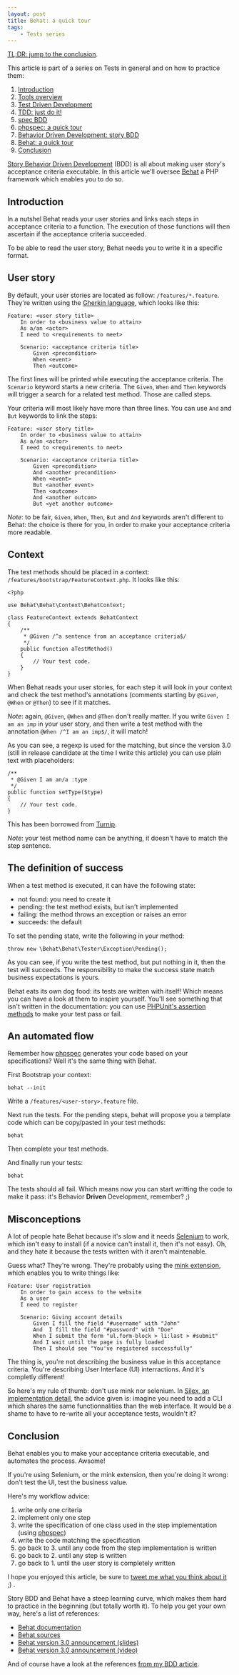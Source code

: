 ```yaml
---
layout: post
title: Behat: a quick tour
tags:
    - Tests series
---
```


[TL;DR: jump to the conclusion](#conclusion).

This article is part of a series on Tests in general and on how to practice
them:

1. [Introduction](/2014/02/05/tests-introduction.html)
2. [Tools overview](/2014/02/12/tests-tools-overview.html)
3. [Test Driven Development](/2014/02/19/test-driven-development.html)
4. [TDD: just do it!](/2014/02/26/tdd-just-do-it.html)
5. [spec BDD](/2014/03/05/spec-bdd.html)
6. [phpspec: a quick tour](/2014/03/11/phpspec-quick-tour.html)
7. [Behavior Driven Development: story BDD](/2014/03/19/behavior-driven-development-story-bdd.html)
8. [Behat: a quick tour](/2014/03/26/behat-quick-tour.html)
9. [Conclusion](/2014/04/02/tests-cheat-sheet.html)

[Story Behavior Driven Development](/2014/03/19/behavior-driven-development-story-bdd) (BDD)
is all about making user story's acceptance criteria executable.
In this article we'll oversee [Behat](http://behat.org/) a PHP framework which
enables you to do so.

## Introduction

In a nutshel Behat reads your user stories and links each steps in acceptance
criteria to a function. The execution of those functions will then ascertain if
the acceptance criteria succeeded.

To be able to read the user story, Behat needs you to write it in a specific
format.

## User story

By default, your user stories are located as follow: `/features/*.feature`.
They're written using the [Gherkin language](http://docs.behat.org/guides/1.gherkin.html),
which looks like this:

    Feature: <user story title>
        In order to <business value to attain>
        As a/an <actor>
        I need to <requirements to meet>

        Scenario: <acceptance criteria title>
            Given <precondition>
            When <event>
            Then <outcome>

The first lines will be printed while executing the acceptance criteria. The
`Scenario` keyword starts a new criteria. The `Given`, `When` and `Then`
keywords will trigger a search for a related test method. Those are called
steps.

Your criteria will most likely have more than three lines. You can use `And` and
`But` keywords to link the steps:

    Feature: <user story title>
        In order to <business value to attain>
        As a/an <actor>
        I need to <requirements to meet>

        Scenario: <acceptance criteria title>
            Given <precondition>
            And <another precondition>
            When <event>
            But <another event>
            Then <outcome>
            And <another outcom>
            But <yet another outcome>

*Note*: to be fair, `Given`, `When`, `Then`, `But` and `And` keywords aren't
different to Behat: the choice is there for you, in order to make your
acceptance criteria more readable.

## Context

The test methods should be placed in a context: `/features/bootstrap/FeatureContext.php`.
It looks like this:

    <?php

    use Behat\Behat\Context\BehatContext;

    class FeatureContext extends BehatContext
    {
        /**
         * @Given /^a sentence from an acceptance criteria$/
         */
        public function aTestMethod()
        {
            // Your test code.
        }
    }

When Behat reads your user stories, for each step it will look in your context
and check the test method's annotations (comments starting by `@Given`, `@When`
or `@Then`) to see if it matches.

*Note*: again, `@Given`, `@When` and `@Then` don't really matter. If you write
`Given I am an imp` in your user story, and then write a test method with the
annotation `@When /^I am an imp$/`, it will match!

As you can see, a regexp is used for the matching, but since the version 3.0
(still in release candidate at the time I write this article) you can use plain
text with placeholders:

    /**
     * @Given I am an/a :type
     */
    public function setType($type)
    {
        // Your test code.
    }

This has been borrowed from [Turnip](https://github.com/jnicklas/turnip).

*Note*: your test method name can be anything, it doesn't have to match the step
sentence.

## The definition of success

When a test method is executed, it can have the following state:

* not found: you need to create it
* pending: the test method exists, but isn't implemented
* failing: the method throws an exception or raises an error
* succeeds: the default

To set the pending state, write the following in your method:

    throw new \Behat\Behat\Tester\Exception\Pending();

As you can see, if you write the test method, but put nothing in it, then the
test will succeeds. The responsibility to make the success state match business
expectations is yours.

Behat eats its own dog food: its tests are written with itself! Which means you
can have a look at them to inspire yourself. You'll see something that isn't
written in the documentation: you can use
[PHPUnit's assertion methods](http://phpunit.de/manual/current/en/writing-tests-for-phpunit.html#writing-tests-for-phpunit.assertions)
to make your test pass or fail.

## An automated flow

Remember how [phpspec](/2014/03/11/phpspec-quick-tour)
generates your code based on your specifications? Well it's the same thing with
Behat.

First Bootstrap your context:

    behat --init

Write a `/features/<user-story>.feature` file.

Next run the tests. For the pending steps, behat will propose you a template
code which can be copy/pasted in your test methods:

    behat

Then complete your test methods.

And finally run your tests:

    behat

The tests should all fail. Which means now you can start writting the code to
make it pass: it's Behavior **Driven** Development, remember? ;)

## Misconceptions

A lot of people hate Behat because it's slow and it needs [Selenium](http://docs.seleniumhq.org/)
to work, which isn't easy to install (if a novice can't install it, then it's
not easy).
Oh, and they hate it because the tests written with it aren't maintenable.

Guess what? They're wrong. They're probably using the
[mink extension](http://mink.behat.org/), which enables you to write things like:

    Feature: User registration
        In order to gain access to the website
        As a user
        I need to register

        Scenario: Giving account details
            Given I fill the field "#username" with "John"
            And  I fill the field "#password" with "Doe"
            When I submit the form "ul.form-block > li:last > #submit"
            And I wait until the page is fully loaded
            Then I should see "You've registered successfully"

The thing is, you're not describing the business value in this acceptance
criteria. You're describing User Interface (UI) interractions. And it's
completly different!

So here's my rule of thumb: don't use mink nor selenium.
In [Silex, an implementation detail](https://speakerdeck.com/igorw/silex-an-implementation-detail),
the advice given is: imagine you need to add a CLI which shares the same
functionnalities than the web interface. It would be a shame to have to re-write
all your acceptance tests, wouldn't it?

## Conclusion

Behat enables you to make your acceptance criteria executable, and automates the
process. Awsome!

If you're using Selenium, or the mink extension, then you're doing it wrong:
don't test the UI, test the business value.

Here's my workflow advice:

1. write only one criteria
2. implement only one step
3. write the specification of one class used in the step implementation (using [phpspec](/2014/03/11/phpspec-quick-tour))
4. write the code matching the specification
5. go back to 3. until any code from the step implementation is written
6. go back to 2. until any step is written
7. go back to 1. until the user story is completely written

I hope you enjoyed this article, be sure to
[tweet me what you think about it](https://twitter.com/epiloic) ;) .

Story BDD and Behat have a steep learning curve, which makes them hard to
practice in the beginning (but totally worth it). To help you get your own way,
here's a list of references:

* [Behat documentation](http://docs.behat.org/)
* [Behat sources](https://github.com/Behat/Behat)
* [Behat version 3.0 announcement (slides)](http://www.slideshare.net/everzet/behat-30-meetup-march)
* [Behat version 3.0 announcement (video)](https://www.youtube.com/watch?v=xOgyKTmgYI8)

And of course have a look at the references [from my BDD article](/2014/03/19/behavior-driven-development-story-bdd).
